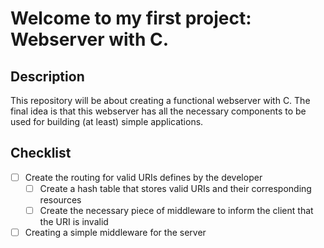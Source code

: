 # Welcome to my first project: Webserver with C.

## Description

This repository will be about creating a functional webserver with C. The final idea is that this webserver has all the necessary 
components to be used for building (at least) simple applications.

## Checklist

- [ ] Create the routing for valid URIs defines by the developer
   - [ ] Create a hash table that stores valid URIs and their corresponding resources
   - [ ] Create the necessary piece of middleware to inform the client that the URI is invalid
- [ ] Creating a simple middleware for the server

